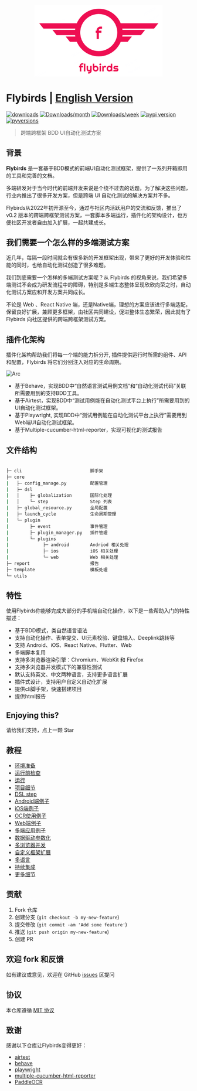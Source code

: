 <p align="center">
  <img width="350" src="./docs/logo.png" alt="logo" />
</p>

# Flybirds | [English Version](https://github.com/ctripcorp/flybirds/blob/main/docs/readme_en.md)

[![downloads](https://pepy.tech/badge/flybirds)](https://pepy.tech/project/flybirds)
[![Downloads/month](https://pepy.tech/badge/flybirds/month)](https://pepy.tech/project/flybirds)
[![Downloads/week](https://pepy.tech/badge/flybirds/week)](https://pepy.tech/project/flybirds)
[![pypi version](https://img.shields.io/pypi/v/flybirds.svg)](https://pypi.python.org/pypi/flybirds)
[![pyversions](https://img.shields.io/pypi/pyversions/flybirds.svg)](https://pypi.python.org/pypi/flybirds)

> 跨端跨框架 BDD UI自动化测试方案

## 背景

**Flybirds** 是一套基于BDD模式的前端UI自动化测试框架，提供了一系列开箱即用的工具和完善的文档。

多端研发对于当今时代的前端开发来说是个绕不过去的话题，为了解决这些问题，行业内推出了很多开发方案，但是跨端 UI 自动化测试的解决方案并不多。

Flybirds从2022年初开源至今，通过与社区内活跃用户的交流和反馈，推出了v0.2 版本的跨端跨框架测试方案，一套脚本多端运行，插件化的架构设计，也方便社区开发者自由加入扩展，一起共建成长。

## 我们需要一个怎么样的多端测试方案
近几年，每隔一段时间就会有很多新的开发框架出现，带来了更好的开发体验和性能的同时，也给自动化测试创造了很多难题。

我们到底需要一个怎样的多端测试方案呢？从 Flybirds 的视角来说，我们希望多端测试不会成为研发流程中的障碍，特别是多端生态整体呈现欣欣向荣之时，自动化测试方案应和开发方案共同成长。

不论是 Web 、React Native 端，还是Native端，理想的方案应该进行多端适配，保留良好扩展，兼顾更多框架，由社区共同建设，促进整体生态繁荣，因此就有了Flybirds 向社区提供的跨端跨框架测试方案。


## 插件化架构
插件化架构帮助我们将每一个端的能力拆分开, 插件提供运行时所需的组件、API 和配置，Flybirds 将它们分别注入对应的生命周期。

![Arc](https://flybirds.readthedocs.io/zh_CN/latest/_images/flybirds.png)

* 基于Behave，实现BDD中“自然语言测试用例文档”和“自动化测试代码”关联所需要用到的支持BDD工具。
* 基于Airtest，实现BDD中“测试用例能在自动化测试平台上执行”所需要用到的UI自动化测试框架。
* 基于Playwright, 实现BDD中“测试用例能在自动化测试平台上执行”需要用到Web端UI自动化测试框架。
* 基于Multiple-cucumber-html-reporter，实现可视化的测试报告

## 文件结构

```bash
 																
├─ cli	                        脚手架
├─ core
|   ├─ config_manage.py         配置管理
|   ├─ dsl
|   │    ├─ globalization       国际化处理
|   │    └─ step                Step 列表
|   ├─ global_resource.py       全局配置
|   ├─ launch_cycle             生命周期管理
|   └─ plugin
|        ├─ event               事件管理
|        ├─ plugin_manager.py   插件管理
|        └─ plugins					
|             ├─ android        Andriod 相关处理
|             ├─ ios            iOS 相关处理
|             └─ web            Web 相关处理
├─ report                       报告
├─ template                     模板处理
└─ utils								

```

## 特性

使用Flybirds你能够完成大部分的手机端自动化操作，以下是一些帮助入门的特性描述：
- 基于BDD模式，类自然语言语法
- 支持自动化操作、表单提交、UI元素校验、键盘输入、Deeplink跳转等
- 支持 Android、iOS、React Native、Flutter、Web
- 多端脚本复用
- 支持多浏览器渲染引擎：Chromium、WebKit 和 Firefox
- 支持多浏览器并发模式下的兼容性测试
- 默认支持英文、中文两种语言，支持更多语言扩展
- 插件式设计，支持用户自定义自动化扩展
- 提供cli脚手架，快速搭建项目
- 提供html报告

## Enjoying this?

请给我们支持，点上一颗 Star

## 教程
- [环境准备](https://flybirds.readthedocs.io/zh_CN/latest/BDD-UI-Testing-Flybirds.html#id6)
- [运行前检查](https://flybirds.readthedocs.io/zh_CN/latest/BDD-UI-Testing-Flybirds.html#id8)
- [运行](https://flybirds.readthedocs.io/zh_CN/latest/BDD-UI-Testing-Flybirds.html#id10)
- [项目细节](https://flybirds.readthedocs.io/zh_CN/latest/BDD-UI-Testing-Flybirds.html#id13)
- [DSL step](https://flybirds.readthedocs.io/zh_CN/latest/BDD-UI-Testing-Flybirds.html#id18)
- [Android端例子](https://flybirds.readthedocs.io/zh_CN/latest/BDD-UI-Testing-Flybirds.html#android)
- [iOS端例子](https://flybirds.readthedocs.io/zh_CN/latest/BDD-UI-Testing-Flybirds.html#ios)
- [OCR使用例子](https://flybirds.readthedocs.io/zh_CN/latest/BDD-UI-Testing-Flybirds.html#ocr)
- [Web端例子](https://flybirds.readthedocs.io/zh_CN/latest/BDD-UI-Testing-Flybirds.html#id69)
- [多端应用例子](https://flybirds.readthedocs.io/zh_CN/latest/BDD-UI-Testing-Flybirds.html#id80)
- [数据驱动参数化](https://flybirds.readthedocs.io/zh_CN/latest/BDD-UI-Testing-Flybirds.html#id83)
- [多浏览器并发](https://flybirds.readthedocs.io/zh_CN/latest/BDD-UI-Testing-Flybirds.html#id84)
- [自定义框架扩展](https://flybirds.readthedocs.io/zh_CN/latest/BDD-UI-Testing-Flybirds.html#id87)
- [多语言](https://flybirds.readthedocs.io/zh_CN/latest/BDD-UI-Testing-Flybirds.html#id88)
- [持续集成](https://flybirds.readthedocs.io/zh_CN/latest/BDD-UI-Testing-Flybirds.html#id89)
- [更多细节](https://flybirds.readthedocs.io/zh_CN/latest/BDD-UI-Testing-Flybirds.html#)


## 贡献

1. Fork 仓库
2. 创建分支 (`git checkout -b my-new-feature`)
3. 提交修改 (`git commit -am 'Add some feature'`)
4. 推送 (`git push origin my-new-feature`)
5. 创建 PR


## 欢迎 fork 和反馈

如有建议或意见，欢迎在 GitHub [issues](https://github.com/ctripcorp/flybirds/issues) 区提问


## 协议

本仓库遵循 [MIT 协议](http://www.opensource.org/licenses/MIT)


## 致谢

感谢以下仓库让Flybirds变得更好：
- [airtest](https://github.com/AirtestProject)
- [behave](https://github.com/behave)
- [playwright](https://github.com/microsoft/playwright-python)
- [multiple-cucumber-html-reporter](https://github.com/wswebcreation/multiple-cucumber-html-reporter)
- [PaddleOCR](https://github.com/PaddlePaddle/PaddleOCR)

